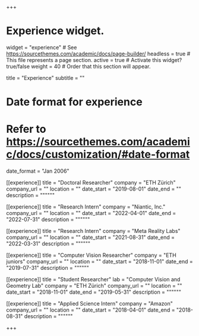 +++
# Experience widget.
widget = "experience"  # See https://sourcethemes.com/academic/docs/page-builder/
headless = true  # This file represents a page section.
active = true  # Activate this widget? true/false
weight = 40  # Order that this section will appear.

title = "Experience"
subtitle = ""

# Date format for experience
#   Refer to https://sourcethemes.com/academic/docs/customization/#date-format
date_format = "Jan 2006"


[[experience]]
  title = "Doctoral Researcher"
  company = "ETH Zürich"
  company_url = ""
  location = ""
  date_start = "2019-08-01"
  date_end = ""
  description = """"""

[[experience]]
  title = "Research Intern"
  company = "Niantic, Inc."
  company_url = ""
  location = ""
  date_start = "2022-04-01"
  date_end = "2022-07-31"
  description = """"""

[[experience]]
  title = "Research Intern"
  company = "Meta Reality Labs"
  company_url = ""
  location = ""
  date_start = "2021-08-31"
  date_end = "2022-03-31"
  description = """"""

[[experience]]
  title = "Computer Vision Researcher"
  company = "ETH juniors"
  company_url = ""
  location = ""
  date_start = "2018-11-01"
  date_end = "2019-07-31"
  description = """"""

[[experience]]
  title = "Student Researcher"
  lab = "Computer Vision and Geometry Lab"
  company = "ETH Zürich"
  company_url = ""
  location = ""
  date_start = "2018-11-01"
  date_end = "2019-05-31"
  description = """"""

[[experience]]
  title = "Applied Science Intern"
  company = "Amazon"
  company_url = ""
  location = ""
  date_start = "2018-04-01"
  date_end = "2018-08-31"
  description = """"""

+++

